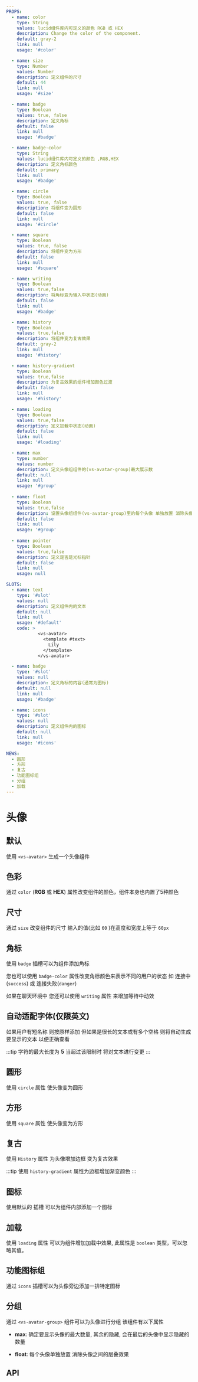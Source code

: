 ```yaml
---
PROPS:
  - name: color
    type: String
    values: lucid组件库内可定义的颜色 RGB 或 HEX
    description: Change the color of the component.
    default: gray-2
    link: null
    usage: '#color'

  - name: size
    type: Number
    values: Number
    description: 定义组件的尺寸
    default: 44
    link: null
    usage: '#size'

  - name: badge
    type: Boolean
    values: true, false
    description: 定义角标
    default: false
    link: null
    usage: '#badge'

  - name: badge-color
    type: String
    values: lucid组件库内可定义的颜色 ,RGB,HEX
    description: 定义角标颜色
    default: primary
    link: null
    usage: '#badge'

  - name: circle
    type: Boolean
    values: true, false
    description: 将组件变为圆形
    default: false
    link: null
    usage: '#circle'

  - name: square
    type: Boolean
    values: true, false
    description: 将组件变为方形
    default: false
    link: null
    usage: '#square'

  - name: writing
    type: Boolean
    values: true,false
    description: 将角标变为输入中状态(动画)
    default: false
    link: null
    usage: '#badge'

  - name: history
    type: Boolean
    values: true,false
    description: 将组件变为复古效果
    default: gray-2
    link: null
    usage: '#history'

  - name: history-gradient
    type: Boolean
    values: true,false
    description: 为复古效果的组件增加颜色过渡
    default: false
    link: null
    usage: '#history'

  - name: loading
    type: Boolean
    values: true,false
    description: 定义加载中状态(动画)
    default: false
    link: null
    usage: '#loading'

  - name: max
    type: number
    values: number
    description: 定义头像组组件的(vs-avatar-group)最大展示数
    default: null
    link: null
    usage: '#group'
   
  - name: float
    type: Boolean
    values: true,false
    description: 设置头像组组件(vs-avatar-group)里的每个头像 单独放置 消除头像之间的层叠效果
    default: false
    link: null
    usage: '#group'
    
  - name: pointer
    type: Boolean
    values: true,false
    description: 定义是否是光标指针
    default: false
    link: null
    usage: null

SLOTS:
  - name: text
    type: '#slot'
    values: null
    description: 定义组件内的文本
    default: null
    link: null
    usage: '#default'
    code: >
            <vs-avatar>
              <template #text>
                Lily
              </template>
            </vs-avatar>

  - name: badge
    type: '#slot'
    values: null
    description: 定义角标的内容(通常为图标)
    default: null
    link: null
    usage: '#badge'

  - name: icons
    type: '#slot'
    values: null
    description: 定义组件内的图标
    default: null
    link: null
    usage: '#icons'

NEWS:
  - 圆形
  - 方形
  - 复古
  - 功能图标组
  - 分组
  - 加载
---
```


# 头像

<card>

## 默认

使用 `<vs-avatar>` 生成一个头像组件

<template v-slot:example>
  <avatar-default />
</template>

<template v-slot:template>

  ```html{3,4,5,6,7}
    <template>
      <div class="center con-avatars">
        <vs-avatar>
          <template #text>
            莉莉
          </template>
        </vs-avatar>
        <vs-avatar>
          <template #text>
            Evan You
          </template>
        </vs-avatar>
        <vs-avatar>
            <i class='bx bx-user'></i>
        </vs-avatar>
        <vs-avatar primary>
            <i class='bx bxs-hot' ></i>
        </vs-avatar>
        <vs-avatar>
          <img src="/avatars/avatar-5.png" alt="">
        </vs-avatar>
      </div>
    </template>
  ```

</template>

</card>

<card>

## 色彩

通过 `color` (**RGB** 或 **HEX**) 属性改变组件的颜色，组件本身也内置了5种颜色

<template v-slot:example>
  <avatar-color />
</template>

<template v-slot:template>

  ```html{3}
    <template>
      <div class="center con-avatars">
        <vs-avatar primary>
          <template #text>
            Primary
          </template>
        </vs-avatar>
        <vs-avatar success>
          <template #text>
            Success
          </template>
        </vs-avatar>
        <vs-avatar danger>
          <template #text>
            Danger
          </template>
        </vs-avatar>
        <vs-avatar warn>
          <template #text>
            Warn
          </template>
        </vs-avatar>
        <vs-avatar dark>
          <template #text>
            Dark
          </template>
        </vs-avatar>
        <vs-avatar color="#7d33ff">
          <template #text>
            HEX
          </template>
        </vs-avatar>
        <vs-avatar color="rgb(59,222,200)">
          <template #text>
            RGB
          </template>
        </vs-avatar>
      </div>
    </template>
  ```

</template>

</card>

<card>

## 尺寸

通过 `size` 改变组件的尺寸 输入的值(比如 `60` )在高度和宽度上等于 `60px`

<template v-slot:example>
  <avatar-size/>
</template>

<template v-slot:template>

  ```html{3}
    <template>
      <div class="center con-avatars">
        <vs-avatar size="30">
          <template #text>
            孙
          </template>
        </vs-avatar>
        <vs-avatar size="40">
          <template #text>
            Evan You
          </template>
        </vs-avatar>
        <vs-avatar>
            <i class='bx bx-user'></i>
        </vs-avatar>
        <vs-avatar size="60" primary badge badge-color="danger">
            <i class='bx bxs-hot' ></i>
        </vs-avatar>
        <vs-avatar size="70" badge badge-color="success">
          <img src="/avatars/avatar-4.png" alt="">
        </vs-avatar>
      </div>
    </template>
  ```

</template>

</card>

<card>

## 角标

使用 `badge` 插槽可以为组件添加角标

您也可以使用 `badge-color` 属性改变角标颜色来表示不同的用户的状态 如 连接中(`success`) 或 连接失败(`danger`)

如果在聊天环境中 您还可以使用 `writing` 属性 来增加等待中动效

<template v-slot:example>
  <avatar-badge />
</template>

<template v-slot:template>

  ```html{3}
    <template>
      <div class="center con-avatars">
        <vs-avatar badge>
          <img src="/avatars/avatar-5.png" alt="">
        </vs-avatar>
        <vs-avatar badge badge-color="danger">
          <img src="/avatars/avatar-6.png" alt="">
        </vs-avatar>
        <vs-avatar badge badge-color="success">
          <img src="/avatars/avatar-2.png" alt="">
          <template #badge>
            28
          </template>
        </vs-avatar>
        <vs-avatar badge badge-color="warn">
          <img src="/avatars/avatar-8.png" alt="">
          <template #badge>
            <i class='bx bxs-bell-off' ></i>
          </template>
        </vs-avatar>
        <vs-avatar badge badge-color="danger">
          <img src="/avatars/avatar-9.png" alt="">
          <template #badge>
            离线
          </template>
        </vs-avatar>
        <vs-avatar writing badge badge-color="primary">
          <img src="/avatars/avatar-3.png" alt="">
        </vs-avatar>
        <vs-avatar badge-position="top-right" badge badge-color="#7d33ff">
          <img src="/avatars/avatar-1.png" alt="">
        </vs-avatar>
      </div>
    </template>
  ```

</template>

</card>

<card>

## 自动适配字体(仅限英文)

如果用户有短名称 则按原样添加 但如果是很长的文本或有多个空格 则将自动生成要显示的文本 以便正确查看

:::tip
字符的最大长度为 **5** 当超过该限制时 将对文本进行变更
:::

<template v-slot:example>
  <avatar-autoFont />
</template>

<template v-slot:template>

  ```html{4,5,6}
    <template>
      <div class="center con-avatars">
        <vs-avatar>
          <template #text>
            L
          </template>
        </vs-avatar>
        <vs-avatar>
          <template #text>
            Joel
          </template>
        </vs-avatar>
        <vs-avatar>
          <template #text>
            Fanny
          </template>
        </vs-avatar>
        <vs-avatar>
          <template #text>
            Sally Willis
          </template>
        </vs-avatar>
        <vs-avatar>
          <template #text>
            Dakota Roche Brown
          </template>
        </vs-avatar>
        <vs-avatar>
          <template #text>
            Garret Reynolds Enarson Hoffman
          </template>
        </vs-avatar>
      </div>
    </template>
  ```

</template>

</card>

<card>

## 圆形 <Badge text="New"/>

使用 `circle` 属性 使头像变为圆形

<template v-slot:example>
  <avatar-circle />
</template>

<template v-slot:template>

  ```html{3}
    <template>
      <div class="center con-avatars">
        <vs-avatar circle>
          <template #text>
            李林
          </template>
        </vs-avatar>
        <vs-avatar circle danger>
          <template #text>
            王悦
          </template>
        </vs-avatar>
        <vs-avatar circle>
          <img src="/avatars/avatar-1.png" alt="">
        </vs-avatar>
        <vs-avatar circle badge>
          <img src="/avatars/avatar-2.png" alt="">
        </vs-avatar>
        <vs-avatar circle badge writing badge-color="success">
          <img src="/avatars/avatar-3.png" alt="">
        </vs-avatar>
        <vs-avatar badge circle badge-color="warn" badge-position="top-right">
          <img src="/avatars/avatar-5.png" alt="">
        </vs-avatar>
        <vs-avatar history history-gradient circle>
          <img src="/avatars/avatar-6.png" alt="">
        </vs-avatar>
      </div>
    </template>
  ```

</template>

</card>

<card>

## 方形 <Badge text="New"/>


使用 `square` 属性 使头像变为方形

<template v-slot:example>
  <avatar-square />
</template>

<template v-slot:template>

  ```html{3}
    <template>
      <div class="center con-avatars">
        <vs-avatar square>
          <template #text>
            李林
          </template>
        </vs-avatar>
        <vs-avatar square danger>
          <template #text>
            王悦
          </template>
        </vs-avatar>
        <vs-avatar square>
          <img src="/avatars/avatar-1.png" alt="">
        </vs-avatar>
        <vs-avatar square badge>
          <img src="/avatars/avatar-2.png" alt="">
        </vs-avatar>
        <vs-avatar square badge writing badge-color="success">
          <img src="/avatars/avatar-3.png" alt="">
        </vs-avatar>
        <vs-avatar badge square badge-color="warn" badge-position="top-right">
          <img src="/avatars/avatar-5.png" alt="">
        </vs-avatar>
        <vs-avatar history history-gradient square>
          <img src="/avatars/avatar-6.png" alt="">
        </vs-avatar>
      </div>
    </template>
  ```

</template>

</card>

<card>

## 复古 <Badge text="New"/>

使用 `History` 属性 为头像增加边框 变为复古效果

:::tip
使用 `history-gradient` 属性为边框增加渐变颜色
:::

<template v-slot:example>
  <avatar-history />
</template>

<template v-slot:template>

  ```html{3}
    <template>
      <div class="center con-avatars">
        <vs-avatar history>
          <img src="/avatars/avatar-5.png" alt="">
        </vs-avatar>

        <vs-avatar history primary>
          <img src="/avatars/avatar-5.png" alt="">
        </vs-avatar>

        <vs-avatar history success>
          <img src="/avatars/avatar-5.png" alt="">
        </vs-avatar>

        <vs-avatar history history-gradient>
          <img src="/avatars/avatar-5.png" alt="">
        </vs-avatar>
      </div>
    </template>
  ```

</template>

</card>

<card>

## 图标

使用默认的 插槽 可以为组件内部添加一个图标

<template v-slot:example>
  <avatar-icon />
</template>

<template v-slot:template>

  ```html{4}
    <template>
      <div class="center con-avatars">
        <vs-avatar>
          <i class='bx bx-user'></i>
        </vs-avatar>
        <vs-avatar>
          <i class='bx bxs-camera' ></i>
        </vs-avatar>
        <vs-avatar>
          <i class='bx bx-world' ></i>
        </vs-avatar>
        <vs-avatar>
          <i class='bx bx-support' ></i>
        </vs-avatar>
        <vs-avatar>
          <i class='bx bx-trophy' ></i>
        </vs-avatar>
        <vs-avatar>
          <i class='bx bx-map' ></i>
        </vs-avatar>
      </div>
    </template>
  ```

</template>

</card>

<card>

## 加载 <Badge text="New"/>

使用 `loading` 属性 可以为组件增加加载中效果, 此属性是 `boolean` 类型，可以忽略其值。

<template v-slot:example>
  <avatar-loading />
</template>

<template v-slot:template>

  ```html{3}
    <template>
      <div class="center con-avatars">
        <vs-avatar loading badge>
          <img src="/avatars/avatar-5.png" alt="">
        </vs-avatar>
        <vs-avatar loading badge badge-color="danger">
          <img src="/avatars/avatar-6.png" alt="">
        </vs-avatar>
        <vs-avatar loading badge badge-color="success">
          <img src="/avatars/avatar-2.png" alt="">
          <template #badge>
            28
          </template>
        </vs-avatar>
        <vs-avatar loading badge badge-color="warn">
          <img src="/avatars/avatar-8.png" alt="">
          <template #badge>
            <i class='bx bxs-bell-off' ></i>
          </template>
        </vs-avatar>
        <vs-avatar loading writing badge badge-color="primary">
          <img src="/avatars/avatar-3.png" alt="">
        </vs-avatar>
        <vs-avatar loading badge-position="top-right" badge badge-color="#7d33ff">
          <img src="/avatars/avatar-1.png" alt="">
        </vs-avatar>
    </template>
  ```

</template>

</card>

<card>

## 功能图标组 <Badge text="New"/>

通过 `icons` 插槽可以为头像旁边添加一排特定图标

<template v-slot:example>
  <avatar-icons />
</template>

<template v-slot:template>

  ```html{5,6,7,8,9}
    <template>
      <div class="center con-avatars">
        <vs-avatar>
          <img src="/avatars/avatar-1.png" alt="">
          <template #icons>
            <i class='bx bxl-facebook-square' ></i>
            <i class='bx bxl-github' ></i>
            <i class='bx bxl-twitter' ></i>
          </template>
        </vs-avatar>
        <vs-avatar badge badge-color="danger" badge-position="bottom-left">
          <img src="/avatars/avatar-8.png" alt="">
          <template #icons>
            <i class='bx bxl-twitch' ></i>
            <i class='bx bxl-discord' ></i>
          </template>
        </vs-avatar>
        <vs-avatar loading badge badge-color="success" badge-position="top-left">
          <img src="/avatars/avatar-2.png" alt="">
          <template #icons>
            <i class='bx bxl-patreon' ></i>
            <i class='bx bxl-linkedin-square' ></i>
            <i class='bx bx-link' ></i>
          </template>
        </vs-avatar>
      </div>
    </template>
  ```

</template>

</card>

<card>

## 分组 <Badge text="New"/>

通过 `<vs-avatar-group>` 组件可以为头像进行分组 该组件有以下属性

- **max**: 确定要显示头像的最大数量, 其余的隐藏, 会在最后的头像中显示隐藏的数量

- **float**: 每个头像单独放置 消除头像之间的层叠效果

<template v-slot:example>
  <avatar-group />
</template>

<template v-slot:template>

  ```html{3,34}
    <template>
      <div class="center con-avatars">
        <vs-avatar-group max="7">
          <vs-avatar>
            <img src="/avatars/avatar-1.png" alt="">
          </vs-avatar>
          <vs-avatar>
            <img src="/avatars/avatar-6.png" alt="">
          </vs-avatar>
          <vs-avatar>
            <img src="/avatars/avatar-2.png" alt="">
          </vs-avatar>
          <vs-avatar>
            <img src="/avatars/avatar-7.png" alt="">
          </vs-avatar>
          <vs-avatar>
            <img src="/avatars/avatar-3.png" alt="">
          </vs-avatar>
          <vs-avatar>
            <img src="/avatars/avatar-8.png" alt="">
          </vs-avatar>
          <vs-avatar>
            <img src="/avatars/avatar-4.png" alt="">
          </vs-avatar>
          <vs-avatar>
            <img src="/avatars/avatar-9.png" alt="">
          </vs-avatar>
          <vs-avatar>
            <img src="/avatars/avatar-5.png" alt="">
          </vs-avatar>
          <vs-avatar>
            <img src="/avatars/avatar-10.png" alt="">
          </vs-avatar>
        </vs-avatar-group>

        <vs-avatar-group float max="8">
          <vs-avatar>
            <img src="/avatars/avatar-1.png" alt="">
          </vs-avatar>
          <vs-avatar>
            <img src="/avatars/avatar-6.png" alt="">
          </vs-avatar>
          <vs-avatar>
            <img src="/avatars/avatar-2.png" alt="">
          </vs-avatar>
          <vs-avatar>
            <img src="/avatars/avatar-7.png" alt="">
          </vs-avatar>
          <vs-avatar>
            <img src="/avatars/avatar-3.png" alt="">
          </vs-avatar>
          <vs-avatar>
            <img src="/avatars/avatar-8.png" alt="">
          </vs-avatar>
          <vs-avatar>
            <img src="/avatars/avatar-4.png" alt="">
          </vs-avatar>
          <vs-avatar>
            <img src="/avatars/avatar-9.png" alt="">
          </vs-avatar>
          <vs-avatar>
            <img src="/avatars/avatar-5.png" alt="">
          </vs-avatar>
          <vs-avatar>
            <img src="/avatars/avatar-10.png" alt="">
          </vs-avatar>
        </vs-avatar-group>
      </div>
    </template>
  ```

</template>

</card>

<card>

## API

</card>
